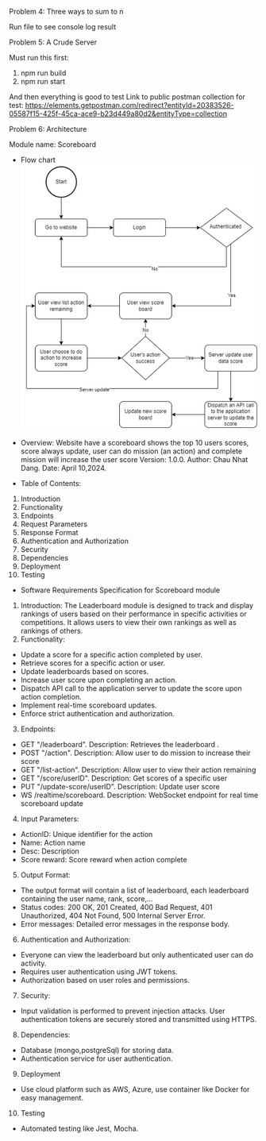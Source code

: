 Problem 4: Three ways to sum to n

Run file to see console log result

Problem 5: A Crude Server

Must run this first:
1. npm run build
2. npm run start

And then everything is good to test
Link to public postman collection for test: https://elements.getpostman.com/redirect?entityId=20383526-05587f15-425f-45ca-ace9-b23d449a80d2&entityType=collection

Problem 6: Architecture

Module name: Scoreboard 

+ Flow chart
![Alt text](/99tech_problem6_flow_chart.jpg?raw=true "Flow chart")

+ Overview:
Website have a scoreboard shows the top 10 users scores, score always update, user can do mission (an action) and complete mission will increase the user score
Version: 1.0.0.
Author: Chau Nhat Dang.
Date: April 10,2024.

+ Table of Contents:
1. Introduction
2. Functionality
3. Endpoints
4. Request Parameters
5. Response Format
6. Authentication and Authorization
7. Security
8. Dependencies
9. Deployment
10. Testing

+ Software Requirements Specification for Scoreboard module
1. Introduction:
The Leaderboard module is designed to track and display rankings of users based on their performance in specific activities or competitions. It allows users to view their own rankings as well as rankings of others.
2. Functionality:
- Update a score for a specific action completed by user.
- Retrieve scores for a specific action or user.
- Update leaderboards based on scores.
- Increase user score upon completing an action.
- Dispatch API call to the application server to update the score upon action completion. 
- Implement real-time scoreboard updates.
- Enforce strict authentication and authorization.
3. Endpoints:
- GET "/leaderboard". Description: Retrieves the leaderboard .
- POST "/action". Description: Allow user to do mission to increase their score
- GET "/list-action". Description: Allow user to view their action remaining
- GET "/score/userID". Description: Get scores of a specific user
- PUT "/update-score/userID". Description: Update user score
- WS /realtime/scoreboard. Description: WebSocket endpoint for real time scoreboard update
4. Input Parameters:
- ActionID: Unique identifier for the action
- Name: Action name
- Desc: Description
- Score reward: Score reward when action complete
5. Output Format:
- The output format will contain a list of leaderboard, each leaderboard containing the user name, rank, score,...
- Status codes: 200 OK, 201 Created, 400 Bad Request, 401 Unauthorized, 404 Not Found, 500 Internal Server Error.
- Error messages: Detailed error messages in the response body.
6. Authentication and Authorization:
- Everyone can view the leaderboard but only authenticated user can do activity.
- Requires user authentication using JWT tokens.
- Authorization based on user roles and permissions.
7. Security:
- Input validation is performed to prevent injection attacks. User authentication tokens are securely stored and transmitted using HTTPS.
8. Dependencies:
- Database (mongo,postgreSql) for storing data.
- Authentication service for user authentication.
9. Deployment
- Use cloud platform such as AWS, Azure, use container like Docker for easy management.
10. Testing
- Automated testing like Jest, Mocha.